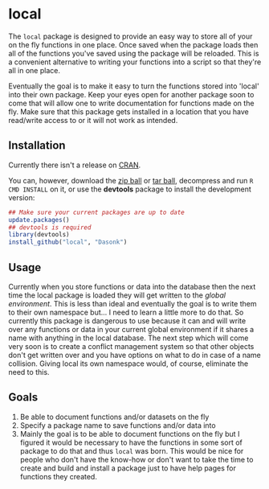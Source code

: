 local
==========

The `local` package is designed to provide an easy way to store all of your on the fly functions in one place.  Once saved when the package loads then all of the functions you've saved using the package will be reloaded.  This is a convenient alternative to writing your functions into a script so that they're all in one place.

Eventually the goal is to make it easy to turn the functions stored into 'local' into their own package.  Keep your eyes open for another package soon to come that will allow one to write documentation for functions made on the fly. Make sure that this package gets installed in a location that you have read/write access to or it will not work as intended.

## Installation

Currently there isn't a release on [CRAN](http://cran.r-project.org/).

You can, however, download the [zip ball](https://github.com/Dasonk/local/zipball/master) or [tar ball](https://github.com/Dasonk/local/tarball/master), decompress and run `R CMD INSTALL` on it, or use the **devtools** package to install the development version:

```r
## Make sure your current packages are up to date
update.packages()
## devtools is required
library(devtools)
install_github("local", "Dasonk")
```

## Usage

Currently when you store functions or data into the database then the next time the local package is loaded they will get written to the _global environment_.  This is less than ideal and eventually the goal is to write them to their own namespace but... I need to learn a little more to do that.  So currently this package is dangerous to use because it can and will write over any functions or data in your current global environment if it shares a name with anything in the local database.  The next step which will come very soon is to create a conflict management system so that other objects don't get written over and you have options on what to do in case of a name collision.  Giving local its own namespace would, of course, eliminate the need to this.

## Goals

  1) Be able to document functions and/or datasets on the fly
  2) Specify a package name to save functions and/or data into
  3) Mainly the goal is to be able to document functions on the fly but I figured it would be necessary to have the functions in some sort of package to do that and thus `local` was born.  This would be nice for people who don't have the know-how or don't want to take the time to create and build and install a package just to have help pages for functions they created.
